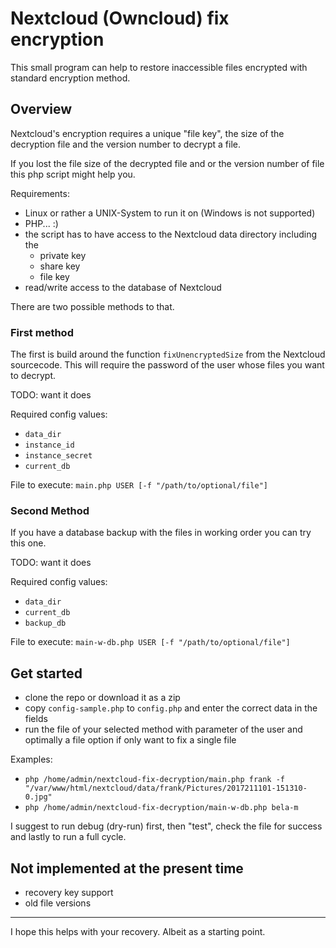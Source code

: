 # Nextcloud (Owncloud) fix encryption

This small program can help to restore inaccessible files encrypted with standard encryption method.

## Overview

Nextcloud's encryption requires a unique "file key", the size of the decryption file and the version number
to decrypt a file.

If you lost the file size of the decrypted file and or the version number of file this php script might help you.

Requirements:
* Linux or rather a UNIX-System to run it on (Windows is not supported)
* PHP... :)
* the script has to have access to the Nextcloud data directory including the
  * private key
  * share key
  * file key
* read/write access to the database of Nextcloud

There are two possible methods to that.

### First method

The first is build around the function ```fixUnencryptedSize``` from the Nextcloud sourcecode. This will require the password of the user
whose files you want to decrypt.

TODO: want it does

Required config values:
* ```data_dir```
* ```instance_id```
* ```instance_secret```
* ```current_db```

File to execute: ```main.php USER [-f "/path/to/optional/file"]```

### Second Method

If you have a database backup with the files in working order you can try this one.

TODO: want it does

Required config values:
* ```data_dir```
* ```current_db```
* ```backup_db```

File to execute: ```main-w-db.php USER [-f "/path/to/optional/file"]```

## Get started

* clone the repo or download it as a zip
* copy ```config-sample.php``` to ```config.php``` and enter the correct data in the fields
* run the file of your selected method with parameter of the user and optimally a file option if only want to fix a single file

Examples:
* ```php /home/admin/nextcloud-fix-decryption/main.php frank -f "/var/www/html/nextcloud/data/frank/Pictures/2017211101-151310-0.jpg"```
* ```php /home/admin/nextcloud-fix-decryption/main-w-db.php bela-m```

I suggest to run debug (dry-run) first, then "test", check the file for success and lastly to run a full cycle.

## Not implemented at the present time

* recovery key support
* old file versions

---------------------------------------

I hope this helps with your recovery. Albeit as a starting point.
